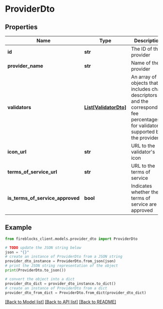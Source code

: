# ProviderDto


## Properties

Name | Type | Description | Notes
------------ | ------------- | ------------- | -------------
**id** | **str** | The ID of the provider | 
**provider_name** | **str** | Name of the provider | 
**validators** | [**List[ValidatorDto]**](ValidatorDto.md) | An array of objects that includes chain descriptors and the corresponding fee percentages for validators supported by the provider | 
**icon_url** | **str** | URL to the validator&#39;s icon | 
**terms_of_service_url** | **str** | URL to the terms of service | 
**is_terms_of_service_approved** | **bool** | Indicates whether the terms of service are approved | 

## Example

```python
from fireblocks_client.models.provider_dto import ProviderDto

# TODO update the JSON string below
json = "{}"
# create an instance of ProviderDto from a JSON string
provider_dto_instance = ProviderDto.from_json(json)
# print the JSON string representation of the object
print(ProviderDto.to_json())

# convert the object into a dict
provider_dto_dict = provider_dto_instance.to_dict()
# create an instance of ProviderDto from a dict
provider_dto_from_dict = ProviderDto.from_dict(provider_dto_dict)
```
[[Back to Model list]](../README.md#documentation-for-models) [[Back to API list]](../README.md#documentation-for-api-endpoints) [[Back to README]](../README.md)


